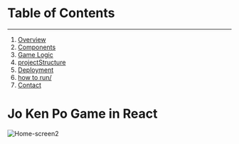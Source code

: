 # Table of Contents
__________________________________________________________________________________________________________________________________________________________
<ol dir='auto'>
  <li> 
    <a href="#1-overview">Overview</a>
  </li>
  <li>
    <a href="#2-components">Components</a>
  </li>
  <li>
    <a href="#3-gameLogic">Game Logic</a>
  </li>
  <li>
    <a href="#4-projectStructure">projectStructure</a>
  </li>
  <li>
<a href="#5-deployment">Deployment</a>
  </li>
  <li>
<a href="#6-howToRun">how to run/</a>
  </li>
  <li>
<a href="#7-contact">Contact</a>
  </li>

</ol>

# Jo Ken Po Game in React

<img style="max-width: 100%" alt="Home-screen2" src="https://github.com/gaalvesj/rock-paper-scissors/assets/23504396/589738f0-a6fb-435e-9c50-f8e9635caeaa">
